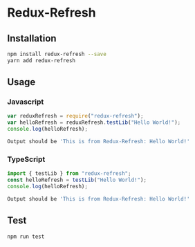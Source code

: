 # Redux-Refresh

## Installation

```sh
npm install redux-refresh --save
yarn add redux-refresh
```

## Usage

### Javascript

```javascript
var reduxRefresh = require("redux-refresh");
var helloRefresh = reduxRefresh.testLib("Hello World!");
console.log(helloRefresh);
```

```sh
Output should be 'This is from Redux-Refresh: Hello World!'
```

### TypeScript

```typescript
import { testLib } from "redux-refresh";
const helloRefresh = testLib("Hello World!");
console.log(helloRefresh);
```

```sh
Output should be 'This is from Redux-Refresh: Hello World!'
```

## Test

```sh
npm run test
```
